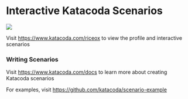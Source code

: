 # Interactive Katacoda Scenarios

[![](http://shields.katacoda.com/katacoda/riceox/count.svg)](https://www.katacoda.com/riceox "Get your profile on Katacoda.com")

Visit https://www.katacoda.com/riceox to view the profile and interactive scenarios

### Writing Scenarios
Visit https://www.katacoda.com/docs to learn more about creating Katacoda scenarios

For examples, visit https://github.com/katacoda/scenario-example
